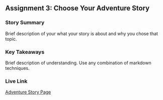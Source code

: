 ## Assignment 3: Choose Your Adventure Story

### Story Summary

Brief description of your what your story is about and why you chose that topic.

### Key Takeaways

Brief description of understanding. Use any combination of markdown techniques.

### Live Link

[Adventure Story Page](https://SolarWatcher.github.io/SP25-210/Homework-4)
